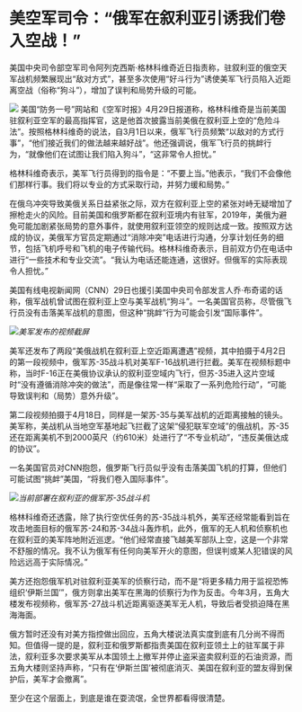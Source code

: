 # 美空军司令：“俄军在叙利亚引诱我们卷入空战！”

美国中央司令部空军司令阿列克西斯·格林科维奇近日指责称，驻叙利亚的俄空天军战机频繁展现出“敌对方式”，甚至多次使用“好斗行为”诱使美军飞行员陷入近距离空战（俗称“狗斗”），增加了误判和局势升级的可能。

![](https://inews.gtimg.com/om_bt/ONio2Oqb6l5JC1pcwjidOMznOQ-iHJpshQFSc9JKL92WkAA/1000)
美国“防务一号”网站和《空军时报》4月29日报道称，格林科维奇是当前美国驻叙利亚空军的最高指挥官，这是他首次披露当前美俄在叙利亚上空的“危险斗法”。按照格林科维奇的说法，自3月1日以来，俄军飞行员频繁“以敌对的方式行事”，“他们接近我们的做法越来越好战”。他还强调说，俄军飞行员的挑衅行为，“就像他们在试图让我们陷入狗斗”，“这非常令人担忧。”

格林科维奇表示，美军飞行员得到的指令是：“不要上当。”他表示，“我们不会像他们那样行事。我们将以专业的方式采取行动，并努力缓和局势。”

在俄乌冲突导致美俄关系日益紧张之际，双方在叙利亚上空的紧张对峙无疑增加了擦枪走火的风险。目前美国和俄罗斯都在叙利亚境内有驻军，2019年，美俄为避免可能加剧紧张局势的意外事件，就使用叙利亚领空的规则达成一致。按照双方达成的协议，美俄军方官员定期通过“消除冲突”电话进行沟通，分享计划任务的细节，包括飞机呼号和飞机的电子传输代码。格林科维奇表示，目前双方仍在电话中进行“一些技术和专业交流”。“我认为电话还能连通，这很好。但俄军的实际表现令人担忧。”

美国有线电视新闻网（CNN）29日也援引美国中央司令部发言人乔·布奇诺的话称，俄军战机曾试图在叙利亚上空与美军战机“狗斗”。一名美国官员称，尽管俄飞行员没有击落美军战机的意图，但这种“挑衅”行为可能会引发“国际事件”。

![](https://inews.gtimg.com/om_bt/Ox_l86wORTVqD06DdmbJBLtTVD8nWz2la3XHWOVxzRRssAA/1000)_美军发布的视频截屏_

美军还发布了两段“美俄战机在叙利亚上空近距离遭遇”视频，其中拍摄于4月2日的第一段视频中，俄军苏-35战斗机对美军F-16战机进行拦截。美军在视频标题中称，当时F-16正在美俄协议承认的叙利亚空域内飞行，但苏-35进入这片空域时“没有遵循消除冲突的做法”，而是像往常一样“采取了一系列危险行动”，“可能导致误判和（局势）意外升级”。

第二段视频拍摄于4月18日，同样是一架苏-35与美军战机的近距离接触的镜头。美军称，美战机从当地空军基地起飞拦截了这架“侵犯联军空域”的俄战机，苏-35还在距离美机不到2000英尺（约610米）处进行了“不专业机动”，“违反美俄达成的协议”。

一名美国官员对CNN抱怨，俄罗斯飞行员似乎没有击落美国飞机的打算，但他们可能试图“挑衅”美国，“将我们卷入国际事件”。

![](https://inews.gtimg.com/om_bt/OoHqihpcKzePKEekddCZuwxlaZ_T-x_tXIdHWTcUXwlrAAA/1000)_当前部署在叙利亚的俄军苏-35战斗机_

格林科维奇还透露，除了执行空优任务的苏-35战斗机外，美军还经常能看到旨在攻击地面目标的俄军苏-24和苏-34战斗轰炸机，此外，俄军的无人机和侦察机也在叙利亚的美军阵地附近巡逻。“他们经常直接飞越美军部队上空，这是一个非常不舒服的情况。我不认为俄军有任何向美军开火的意图，但误判或某人犯错误的风险远远高于实际情况。”

美方还抱怨俄军机对驻叙利亚美军的侦察行动，而不是“将更多精力用于监视恐怖组织‘伊斯兰国’”，俄方则拿出美军在黑海的侦察行为作为反击。今年3月，五角大楼发布视频称，俄军苏-27战斗机近距离驱逐美军无人机，导致后者受损迫降在黑海海面。

俄方暂时还没有对美方指控做出回应，五角大楼说法真实度到底有几分尚不得而知。但值得一提的是，叙利亚和俄罗斯都指责美国在叙利亚领土上的驻军属于非法，叙利亚多次要求美军从本国领土上撤军并停止盗采盗卖叙利亚的石油资源，而五角大楼则坚持声称，“只有在‘伊斯兰国’被彻底消灭、美国在叙利亚的盟友得到保护后，美军才会撤离”。

至少在这个层面上，到底是谁在耍流氓，全世界都看得很清楚。


